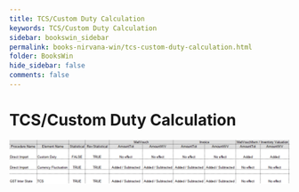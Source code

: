 ```yaml
---
title: TCS/Custom Duty Calculation
keywords: TCS/Custom Duty Calculation
sidebar: bookswin_sidebar
permalink: books-nirvana-win/tcs-custom-duty-calculation.html
folder: BooksWin
hide_sidebar: false
comments: false
---
```


# TCS/Custom Duty Calculation

![](/images/TCS-CustomDutyCalculation.png)


